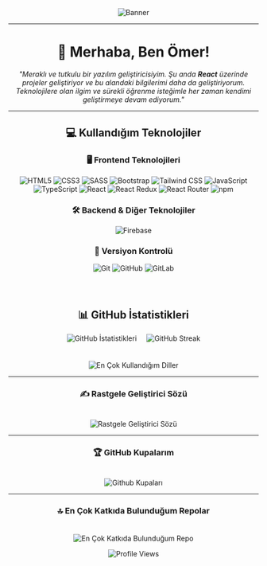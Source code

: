 <div align="center">
    <img src="https://res.cloudinary.com/dwyvwkzap/image/upload/v1731360299/Black_Yellow_Modern_Programmer_LinkedIn_Banner_2_sf5b0o.png" alt="Banner">

<hr>
<h1>👋 Merhaba, Ben Ömer!</h1>
<p><i>"Meraklı ve tutkulu bir yazılım geliştiricisiyim. Şu anda <strong>React</strong> üzerinde projeler geliştiriyor ve bu alandaki bilgilerimi daha da geliştiriyorum. Teknolojilere olan ilgim ve sürekli öğrenme isteğimle her zaman kendimi geliştirmeye devam ediyorum."</i></p>

<hr>

<h2>💻 Kullandığım Teknolojiler</h2>
<div>
    <h3>🖥️ Frontend Teknolojileri</h3>
    <p>
        <img src="https://img.shields.io/badge/html5-%23E34F26.svg?style=for-the-badge&logo=html5&logoColor=white" alt="HTML5">
        <img src="https://img.shields.io/badge/css3-%231572B6.svg?style=for-the-badge&logo=css3&logoColor=white" alt="CSS3">
        <img src="https://img.shields.io/badge/SASS-hotpink.svg?style=for-the-badge&logo=SASS&logoColor=white" alt="SASS">
        <img src="https://img.shields.io/badge/bootstrap-%238511FA.svg?style=for-the-badge&logo=bootstrap&logoColor=white" alt="Bootstrap">
        <img src="https://img.shields.io/badge/tailwindcss-%2338B2AC.svg?style=for-the-badge&logo=tailwind-css&logoColor=white" alt="Tailwind CSS">
        <img src="https://img.shields.io/badge/javascript-%23323330.svg?style=for-the-badge&logo=javascript&logoColor=%23F7DF1E" alt="JavaScript">
        <img src="https://img.shields.io/badge/typescript-%23007ACC.svg?style=for-the-badge&logo=typescript&logoColor=white" alt="TypeScript">
        <img src="https://img.shields.io/badge/react-%2361DAFB.svg?style=for-the-badge&logo=react&logoColor=white" alt="React">
        <img src="https://img.shields.io/badge/react%20redux-%2320232a.svg?style=for-the-badge&logo=redux&logoColor=white" alt="React Redux">
        <img src="https://img.shields.io/badge/react%20router-%234e8de0.svg?style=for-the-badge&logo=react-router&logoColor=white" alt="React Router">
        <img src="https://img.shields.io/badge/npm-%23000000.svg?style=for-the-badge&logo=npm&logoColor=white" alt="npm">
    </p>

<h3>🛠️ Backend & Diğer Teknolojiler</h3>
<p>
    <img src="https://img.shields.io/badge/Firebase-FFCA28.svg?style=for-the-badge&logo=firebase&logoColor=black" alt="Firebase">
</p>

<h3>🔧 Versiyon Kontrolü</h3>
<p>
    <img src="https://img.shields.io/badge/git-%23F05033.svg?style=for-the-badge&logo=git&logoColor=white" alt="Git">
    <img src="https://img.shields.io/badge/github-%23121011.svg?style=for-the-badge&logo=github&logoColor=white" alt="GitHub">
    <img src="https://img.shields.io/badge/gitlab-%23181717.svg?style=for-the-badge&logo=gitlab&logoColor=white" alt="GitLab">
</p>
</div>

<br>
<div style="margin-top: 40px;">
    <h2>📊 GitHub İstatistikleri</h2>
    <div style="display: flex; justify-content: center; gap: 20px;">
        <img src="https://github-readme-stats.vercel.app/api?username=omercikan&theme=blue-green&hide_border=false&include_all_commits=false&count_private=false" alt="GitHub İstatistikleri" style="max-width: 45%;">
        <img src="https://github-readme-streak-stats.herokuapp.com/?user=omercikan&theme=blue-green&hide_border=false" alt="GitHub Streak" style="max-width: 45%;">
    </div>
    <br>
    <div>
        <img src="https://github-readme-stats.vercel.app/api/top-langs/?username=omercikan&theme=blue-green&hide_border=false&include_all_commits=false&count_private=false&layout=compact" alt="En Çok Kullandığım Diller" style="max-width: 80%; margin-top: 20px;">
    </div>
</div>

<hr/>

<h3>✍️ Rastgele Geliştirici Sözü</h3>
<img src="https://quotes-github-readme.vercel.app/api?type=horizontal&theme=dark" alt="Rastgele Geliştirici Sözü" style="max-width: 100%; margin-top: 20px;">

<hr/>

<h3>🏆 GitHub Kupalarım</h3>
<img src="https://github-profile-trophy.vercel.app/?username=omercikan&theme=tokyonight&no-frame=true&no-bg=true&margin-w=4" alt="Github Kupaları" style="max-width: 100%; margin-top: 20px;">

<hr/>

<h3>🔝 En Çok Katkıda Bulunduğum Repolar</h3>
<img src="https://github-contributor-stats.vercel.app/api?username=omercikan&limit=5&theme=blue-green&combine_all_yearly_contributions=true" alt="En Çok Katkıda Bulunduğum Repo" style="max-width: 100%; margin-top: 20px;">

<br>
<p align="center">
  <img src="https://komarev.com/ghpvc/?username=omercikan&label=Profile%20Views&color=123524&labelColor=123524&style=flat-circle" alt="Profile Views" />
</p>
</div>
